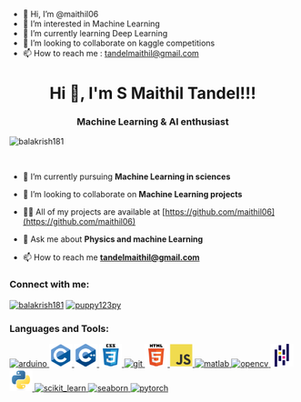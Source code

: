 - 👋 Hi, I’m @maithil06
- 👀 I’m interested in Machine Learning
- 🌱 I’m currently learning Deep Learning
- 💞️ I’m looking to collaborate on kaggle competitions
- 📫 How to reach me : tandelmaithil@gmail.com

<h1 align="center">Hi 👋, I'm S Maithil Tandel!!!</h1>
<h3 align="center">Machine Learning & AI enthusiast</h3>

<p align="left"> <img src="https://komarev.com/ghpvc/?username=balakrish181&label=Profile%20views&color=0e75b6&style=flat" alt="balakrish181" /> </p>

<p align="left"> <a href="https://twitter.com/" target="blank"><img src="https://img.shields.io/twitter/follow/?logo=twitter&style=for-the-badge" alt="" /></a> </p>

- 🌱 I’m currently pursuing **Machine Learning in sciences**

- 👯 I’m looking to collaborate on **Machine Learning projects**

- 👨‍💻 All of my projects are available at [https://github.com/maithil06](https://github.com/maithil06)

- 💬 Ask me about **Physics and machine Learning**

- 📫 How to reach me **tandelmaithil@gmail.com**

<!--- - 📄 Know about my experiences [https://drive.google.com/file/d/1tjgQKiLgoLUfZJPJKCZyLAg63tGsXkkc/view?usp=sharing](https://drive.google.com/file/d/1tjgQKiLgoLUfZJPJKCZyLAg63tGsXkkc/view?usp=sharing)

- ⚡ Fun fact **Ability to adapt to various skills**-->

<h3 align="left">Connect with me:</h3>
<p align="left">
<a href="https://kaggle.com/balakrish181" target="blank"><img align="center" src="https://raw.githubusercontent.com/rahuldkjain/github-profile-readme-generator/master/src/images/icons/Social/kaggle.svg" alt="balakrish181" height="30" width="40" /></a>
<a href="https://www.instagram.com/maithil.tandel/" target="blank"><img align="center" src="https://raw.githubusercontent.com/rahuldkjain/github-profile-readme-generator/master/src/images/icons/Social/instagram.svg" alt="puppy123py" height="30" width="40" /></a>
</p>

<h3 align="left">Languages and Tools:</h3>
<p align="left"> 
    <a href="https://www.arduino.cc/" target="_blank" rel="noreferrer"> 
        <img src="https://cdn.worldvectorlogo.com/logos/arduino-1.svg" alt="arduino" width="40" height="40"/> 
    </a> 
    <!-- <a href="https://www.blender.org/" target="_blank" rel="noreferrer"> 
        <img src="https://download.blender.org/branding/community/blender_community_badge_white.svg" alt="blender" width="40" height="40"/> 
    </a> -->
    <a href="https://www.cprogramming.com/" target="_blank" rel="noreferrer"> 
        <img src="https://raw.githubusercontent.com/devicons/devicon/master/icons/c/c-original.svg" alt="c" width="40" height="40"/> 
    </a> 
    <a href="https://www.w3schools.com/cpp/" target="_blank" rel="noreferrer"> 
        <img src="https://raw.githubusercontent.com/devicons/devicon/master/icons/cplusplus/cplusplus-original.svg" alt="cplusplus" width="40" height="40"/> 
    </a> 
    <a href="https://www.w3schools.com/css/" target="_blank" rel="noreferrer"> 
        <img src="https://raw.githubusercontent.com/devicons/devicon/master/icons/css3/css3-original-wordmark.svg" alt="css3" width="40" height="40"/> 
    </a> 
    <a href="https://git-scm.com/" target="_blank" rel="noreferrer"> 
        <img src="https://www.vectorlogo.zone/logos/git-scm/git-scm-icon.svg" alt="git" width="40" height="40"/> 
    </a> 
    <a href="https://www.w3.org/html/" target="_blank" rel="noreferrer"> 
        <img src="https://raw.githubusercontent.com/devicons/devicon/master/icons/html5/html5-original-wordmark.svg" alt="html5" width="40" height="40"/> 
    </a> 
    <a href="https://developer.mozilla.org/en-US/docs/Web/JavaScript" target="_blank" rel="noreferrer"> 
        <img src="https://raw.githubusercontent.com/devicons/devicon/master/icons/javascript/javascript-original.svg" alt="javascript" width="40" height="40"/> 
    </a> 
    <a href="https://www.mathworks.com/" target="_blank" rel="noreferrer"> 
        <img src="https://upload.wikimedia.org/wikipedia/commons/2/21/Matlab_Logo.png" alt="matlab" width="40" height="40"/> 
    </a> 
    <a href="https://opencv.org/" target="_blank" rel="noreferrer"> 
        <img src="https://www.vectorlogo.zone/logos/opencv/opencv-icon.svg" alt="opencv" width="40" height="40"/> 
    </a> 
    <a href="https://pandas.pydata.org/" target="_blank" rel="noreferrer"> 
        <img src="https://raw.githubusercontent.com/devicons/devicon/2ae2a900d2f041da66e950e4d48052658d850630/icons/pandas/pandas-original.svg" alt="pandas" width="40" height="40"/> 
    </a> 
    <a href="https://www.python.org" target="_blank" rel="noreferrer"> 
        <img src="https://raw.githubusercontent.com/devicons/devicon/master/icons/python/python-original.svg" alt="python" width="40" height="40"/> 
    </a> 
    <a href="https://scikit-learn.org/" target="_blank" rel="noreferrer"> 
        <img src="https://upload.wikimedia.org/wikipedia/commons/0/05/Scikit_learn_logo_small.svg" alt="scikit_learn" width="40" height="40"/> 
    </a> 
    <a href="https://seaborn.pydata.org/" target="_blank" rel="noreferrer"> 
        <img src="https://seaborn.pydata.org/_images/logo-mark-lightbg.svg" alt="seaborn" width="40" height="40"/> 
    </a> 
    <a href="https://pytorch.org/" target="_blank" rel="noreferrer"> 
        <img src="https://pytorch.org/assets/images/pytorch-logo.png" alt="pytorch" width="40" height="40"/> 
    </a> 
   <!-- <a href="https://unity.com/" target="_blank" rel="noreferrer"> 
        <img src="https://www.vectorlogo.zone/logos/unity3d/unity3d-icon.svg" alt="unity" width="40" height="40"/> 
    </a> -->
</p>


<!--<p><img align="left" src="https://github-readme-stats.vercel.app/api/top-langs?username=balakrish181&show_icons=true&locale=en&layout=compact" alt="balakrish181" /></p>

<p>&nbsp;<img align="center" src="https://github-readme-stats.vercel.app/api?username=balakrish181&show_icons=true&locale=en" alt="balakrish181" /></p>-->

<!---
maithil06/maithil06 is a ✨ special ✨ repository because its `README.md` (this file) appears on your GitHub profile.
You can click the Preview link to take a look at your changes.
--->
